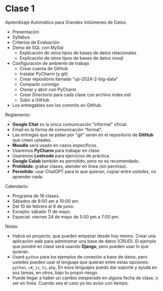 Clase 1
=======

Aprendizaje Automático para Grandes Volúmenes de Datos.

- Presentación
- Syllabus
- Criterios de Evaluación
- Demo de SQL con MySql
  - Explicación de otros tipos de bases de datos relacionales
  - Explicación de otros tipos de bases de datos nosql
- Configuración de ambiente de trabajo
  - Crear cuenta de GitHub
  - Instalar PyCharm (y git)
  - Crear repositorio llamado "up-2024-2-big-data"
  - Compartir conmigo
  - Clonar y abrir con PyCharm
  - Crear Directorio para cada clase con archivo index.md
  - Subir a GitHub
- Los entregables son los commits en GitHub.

Reglamento:

- **Google Chat** es la única comunicación "informal" oficial.
- Email es la forma de comunicación "formal".
- Las entregas que se pidan por "git" serán en el repositorio de **GitHub** que creen ustedes.
- **Moodle** será usado en casos específicos.
- Usaremos **PyCharm** para trabajar en clase.
- Usaremos **Leetcode** para ejercicios de práctica.
- **Google Colab** también es permitido, pero no es recomendado.
- **Prohibido**: grabar clases, atender en línea (sin permiso).
- **Permitido**: usar ChatGPT para lo que quieran, copiar entre ustedes, no aprender nada.

Calendario:

- Programa de 16 clases.
- Sábados de 8:00 am a 10:00 am.
- Del 10 de febrero al 8 de junio.
- Excepto: sábado 11 de mayo.
- Especial: viernes 24 de mayo de 5:00 pm a 7:00 pm.

Notas:

- Habrá un proyecto, que pueden empezar desde hoy mismo. Crear una aplicación web para administrar
una base de datos (CRUD). El ejemplo que pondré en clase será usando **Django**, pero pueden usar lo que
quieran.
- Usaré `python` para los ejemplos de conexión a base de datos, pero ustedes pueden usar el lenguaje que
quieran entre estas opciones: `python`, `c#`, `js`, `ts`, `php`. En esos lenguajes puedo dar soporte y
ayuda en sus tareas, en otros, bajo tu propio riesgo.
- Puede llegar a haber un cambio inesperado en alguna fecha de clase, o ser en línea. Cuando sea el caso
yo les aviso con tiempo.
